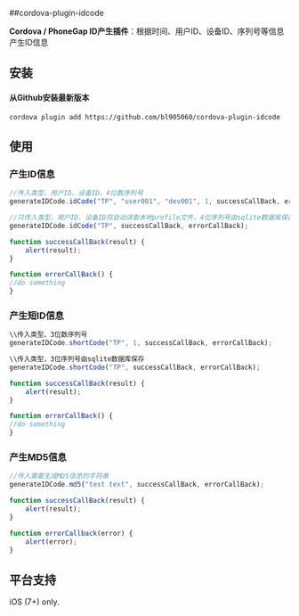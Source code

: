 ##cordova-plugin-idcode

**Cordova / PhoneGap ID产生插件**：根据时间、用户ID、设备ID、序列号等信息产生ID信息

## 安装

#### 从Github安装最新版本

```
cordova plugin add https://github.com/bl905060/cordova-plugin-idcode
```

## 使用

### 产生ID信息

```js
//传入类型、用户ID、设备ID、4位数序列号
generateIDCode.idCode("TP", "user001", "dev001", 1, successCallBack, errorCallBack);

//只传入类型，用户ID、设备ID将自动读取本地profile文件，4位序列号由sqlite数据库保存
generateIDCode.idCode("TP", successCallBack, errorCallBack);

function successCallBack(result) {
    alert(result);
}

function errorCallBack() {
//do something
}
```

### 产生短ID信息

```js
\\传入类型、3位数序列号
generateIDCode.shortCode("TP", 1, successCallBack, errorCallBack);

\\传入类型，3位序列号由sqlite数据库保存
generateIDCode.shortCode("TP", successCallBack, errorCallBack);

function successCallBack(result) {
    alert(result);
}

function errorCallBack() {
//do something
}
```

### 产生MD5信息

```js
//传入需要生成MD5信息的字符串
generateIDCode.md5("test text", successCallBack, errorCallBack);

function successCallBack(result) {
    alert(result);
}

function errorCallback(error) {
    alert(error);
}
```

## 平台支持

iOS (7+) only.